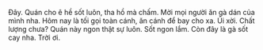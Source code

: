 Đây. Quán cho ê hề sốt luôn, tha hồ mà chấm. Mời mọi người ăn gà dán của mình nha. Hôm nay là tối gọi toàn cánh, ăn cánh để bay cho xa. Úi xời. Chất lượng chưa? Quán này ngon thật sự luôn. Sốt ngon lắm. Còn đây là gà sốt cay nha. Trời ơi.